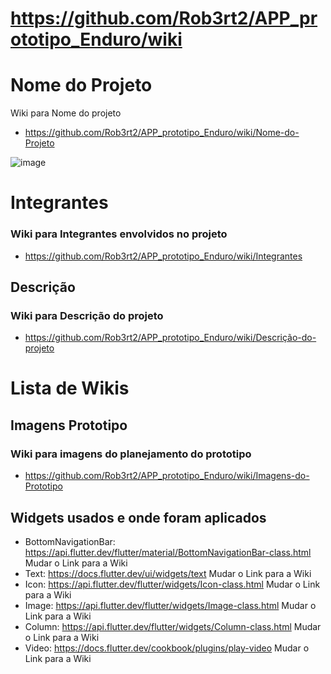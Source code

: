 # https://github.com/Rob3rt2/APP_prototipo_Enduro/wiki
# Nome do Projeto
Wiki para Nome do projeto
- https://github.com/Rob3rt2/APP_prototipo_Enduro/wiki/Nome-do-Projeto

![image](https://github.com/Rob3rt2/APP_prototipo_Enduro/assets/127865166/6724de15-637d-4b60-bb82-c949a33d55e6)
# Integrantes
### Wiki para Integrantes envolvidos no projeto
- https://github.com/Rob3rt2/APP_prototipo_Enduro/wiki/Integrantes
  
  
## Descrição

### Wiki para Descrição do projeto

- https://github.com/Rob3rt2/APP_prototipo_Enduro/wiki/Descrição-do-projeto

#  Lista de Wikis

## Imagens Prototipo
### Wiki para imagens do planejamento do prototipo
  - https://github.com/Rob3rt2/APP_prototipo_Enduro/wiki/Imagens-do-Prototipo
## Widgets usados e onde foram aplicados

- BottomNavigationBar: https://api.flutter.dev/flutter/material/BottomNavigationBar-class.html Mudar o Link para a Wiki
- Text: https://docs.flutter.dev/ui/widgets/text Mudar o Link para a Wiki
- Icon: https://api.flutter.dev/flutter/widgets/Icon-class.html Mudar o Link para a Wiki
- Image: https://api.flutter.dev/flutter/widgets/Image-class.html Mudar o Link para a Wiki
- Column: https://api.flutter.dev/flutter/widgets/Column-class.html Mudar o Link para a Wiki
- Video: https://docs.flutter.dev/cookbook/plugins/play-video Mudar o Link para a Wiki
